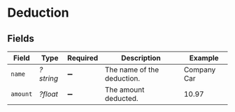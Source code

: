 # Deduction


## Fields

| Field                      | Type                       | Required                   | Description                | Example                    |
| -------------------------- | -------------------------- | -------------------------- | -------------------------- | -------------------------- |
| `name`                     | *?string*                  | :heavy_minus_sign:         | The name of the deduction. | Company Car                |
| `amount`                   | *?float*                   | :heavy_minus_sign:         | The amount deducted.       | 10.97                      |
